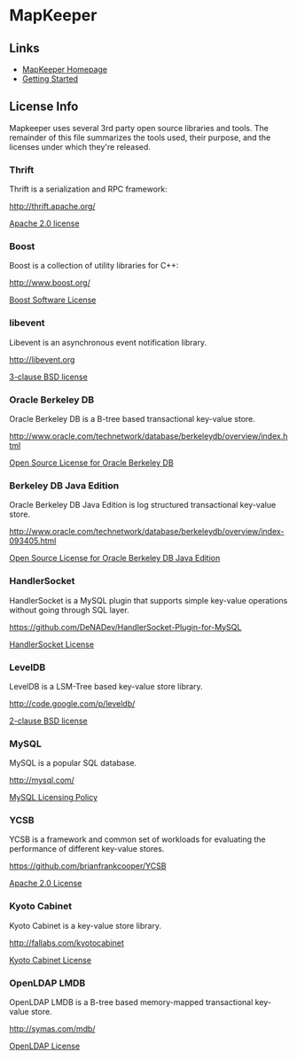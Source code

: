 # MapKeeper

## Links

* [MapKeeper Homepage](https://github.com/m1ch1/mapkeeper/wiki)
* [Getting Started](https://github.com/m1ch1/mapkeeper/wiki/Getting-Started)

## License Info

Mapkeeper uses several 3rd party open source libraries and tools. The remainder
of this file summarizes the tools used, their purpose, and the licenses under
which they're released.

### Thrift

Thrift is a serialization and RPC framework:

http://thrift.apache.org/

[Apache 2.0 license](http://svn.apache.org/viewvc/thrift/trunk/LICENSE?view=markup)

### Boost

Boost is a collection of utility libraries for C++:

http://www.boost.org/

[Boost Software License](http://www.boost.org/users/license.html)

### libevent

Libevent is an asynchronous event notification library.

http://libevent.org

[3-clause BSD license](http://libevent.org/LICENSE.txt)

### Oracle Berkeley DB

Oracle Berkeley DB is a B-tree based transactional key-value store.

http://www.oracle.com/technetwork/database/berkeleydb/overview/index.html

[Open Source License for Oracle Berkeley DB](http://www.oracle.com/technetwork/database/berkeleydb/downloads/oslicense-093458.html)

### Berkeley DB Java Edition

Oracle Berkeley DB Java Edition is log structured transactional key-value store.

http://www.oracle.com/technetwork/database/berkeleydb/overview/index-093405.html

[Open Source License for Oracle Berkeley DB Java Edition](http://www.oracle.com/technetwork/database/berkeleydb/downloads/jeoslicense-086837.html)

### HandlerSocket

HandlerSocket is a MySQL plugin that supports simple key-value operations
without going through SQL layer. 

https://github.com/DeNADev/HandlerSocket-Plugin-for-MySQL

[HandlerSocket License](https://github.com/DeNADev/HandlerSocket-Plugin-for-MySQL/blob/master/COPYING)

### LevelDB

LevelDB is a LSM-Tree based key-value store library.

http://code.google.com/p/leveldb/

[2-clause BSD license](http://www.opensource.org/licenses/bsd-license.php)

### MySQL

MySQL is a popular SQL database.

http://mysql.com/

[MySQL Licensing Policy](http://www.mysql.com/about/legal/licensing/index.html)

### YCSB

YCSB is a framework and common set of workloads for evaluating the performance
of different key-value stores.

https://github.com/brianfrankcooper/YCSB

[Apache 2.0 License](https://github.com/brianfrankcooper/YCSB/blob/master/LICENSE.txt)

### Kyoto Cabinet

Kyoto Cabinet is a key-value store library.

http://fallabs.com/kyotocabinet

[Kyoto Cabinet License](http://fallabs.com/kyotocabinet/spex-en#license)

### OpenLDAP LMDB

OpenLDAP LMDB is a B-tree based memory-mapped transactional key-value store.

http://symas.com/mdb/

[OpenLDAP License](http://www.openldap.org/software/release/license.html)
